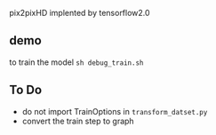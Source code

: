 pix2pixHD implented by tensorflow2.0
## demo
to train the model `sh debug_train.sh`
## To Do
- do not import TrainOptions in `transform_datset.py`
- convert the train step to graph
